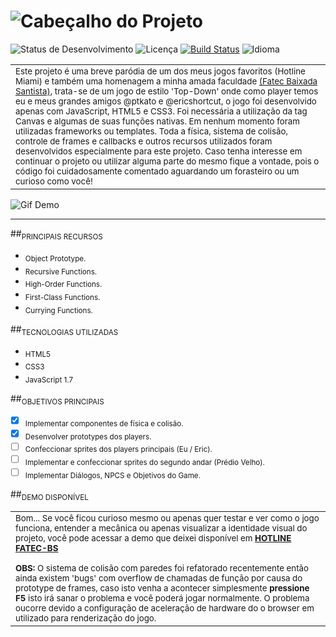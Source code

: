 
![Cabeçalho do Projeto](https://github.com/tunnes/hotline-fatec-bs/blob/master/img/logo.png)
============

![Status de Desenvolvimento](https://img.shields.io/badge/Desenvolvimento-63%25-orange.svg)
![Licença](https://img.shields.io/badge/Licen%C3%A7a-MIT-blue.svg)
[![Build Status](https://img.shields.io/badge/Demo-Ativa-brightgreen.svg)](http://tunnes.github.io/hotline-fatec-bs/)
![Idioma](https://img.shields.io/badge/Idioma-Portugu%C3%AAs-brightgreen.svg)

<table>
    <tr>
        <td>
        <sub>
        Este projeto é uma breve paródia de um dos meus jogos favoritos (Hotline Miami) e também uma homenagem a minha amada
        faculdade <a href="http://fatecrl.edu.br/">(Fatec Baixada Santista)</a>, trata-se de um jogo de estilo 'Top-Down' 
        onde como player temos eu e meus grandes amigos @ptkato e @ericshortcut, o jogo foi desenvolvido apenas com 
        JavaScript, HTML5 e CSS3. Foi necessária a utilização da tag Canvas e algumas de suas funções nativas. Em nenhum 
        momento foram utilizadas frameworks ou templates. Toda a física, sistema de colisão, controle de frames e callbacks 
        e outros recursos utilizados foram desenvolvidos especialmente para este projeto. Caso tenha interesse em continuar 
        o projeto ou utilizar alguma parte do mesmo fique a vontade, pois o código foi cuidadosamente comentado aguardando 
        um forasteiro ou um curioso como você!
        </sub>
        </td>
    </tr>
</table>

![Gif Demo](https://github.com/tunnes/hotline-fatec-bs/blob/master/img/readme_body.gif)

---

##<sub>PRINCIPAIS RECURSOS</sub>
- <sub>Object Prototype.</sub>
- <sub>Recursive Functions.</sub>
- <sub>High-Order Functions.</sub>
- <sub>First-Class Functions.</sub>
- <sub>Currying Functions.</sub>

##<sub>TECNOLOGIAS UTILIZADAS</sub>
- <sub>HTML5</sub>
- <sub>CSS3</sub>
- <sub>JavaScript 1.7</sub>

##<sub>OBJETIVOS PRINCIPAIS</sub>
- [x] <sub>Implementar componentes de física e colisão.</sub>
- [x] <sub>Desenvolver prototypes dos players.</sub>
- [ ] <sub>Confeccionar sprites dos players principais (Eu / Eric).</sub>
- [ ] <sub>Implementar e confeccionar sprites do segundo andar (Prédio Velho).</sub>
- [ ] <sub>Implementar Diálogos, NPCS e Objetivos do Game. </sub>

##<sub>DEMO DISPONÍVEL</sub>
<table>
    <tr>
        <td>
        <sub>
        Bom... Se você ficou curioso mesmo ou apenas quer testar e ver como o jogo funciona, entender a mecânica
        ou apenas visualizar a identidade visual do projeto, você pode acessar a demo que deixei disponível em
        <strong><a href="http://tunnes.github.io/hotline-fatec-bs/">HOTLINE FATEC-BS</a></strong>
        <br>
        <br>
        <strong>OBS:</strong> O sistema de colisão com paredes foi refatorado recentemente então ainda existem 'bugs'
        com overflow de chamadas de função por causa do prototype de frames, caso isto venha a acontecer simplesmente
        <strong>pressione F5</strong> isto irá sanar o problema e você poderá jogar normalmente. O problema oucorre
        devido a configuração de aceleração de hardware do o browser em utilizado para renderização do jogo.
        </sub>
        </td>
    </tr>
</table>
